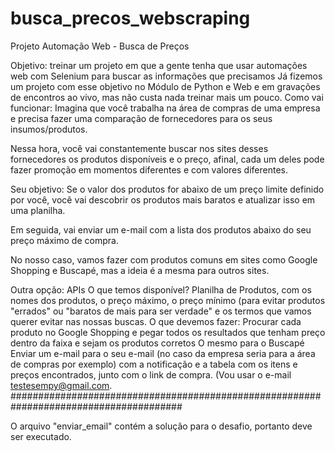 # busca_precos_webscraping
Projeto Automação Web - Busca de Preços

Objetivo: treinar um projeto em que a gente tenha que usar automações web com Selenium para buscar as informações que precisamos
Já fizemos um projeto com esse objetivo no Módulo de Python e Web e em gravações de encontros ao vivo, mas não custa nada treinar mais um pouco.
Como vai funcionar:
Imagina que você trabalha na área de compras de uma empresa e precisa fazer uma comparação de fornecedores para os seus insumos/produtos.

Nessa hora, você vai constantemente buscar nos sites desses fornecedores os produtos disponíveis e o preço, afinal, cada um deles pode fazer promoção em momentos diferentes e com valores diferentes.

Seu objetivo: Se o valor dos produtos for abaixo de um preço limite definido por você, você vai descobrir os produtos mais baratos e atualizar isso em uma planilha.

Em seguida, vai enviar um e-mail com a lista dos produtos abaixo do seu preço máximo de compra.

No nosso caso, vamos fazer com produtos comuns em sites como Google Shopping e Buscapé, mas a ideia é a mesma para outros sites.

Outra opção:
APIs
O que temos disponível?
Planilha de Produtos, com os nomes dos produtos, o preço máximo, o preço mínimo (para evitar produtos "errados" ou "baratos de mais para ser verdade" e os termos que vamos querer evitar nas nossas buscas.
O que devemos fazer:
Procurar cada produto no Google Shopping e pegar todos os resultados que tenham preço dentro da faixa e sejam os produtos corretos
O mesmo para o Buscapé
Enviar um e-mail para o seu e-mail (no caso da empresa seria para a área de compras por exemplo) com a notificação e a tabela com os itens e preços encontrados, junto com o link de compra. (Vou usar o e-mail testesempy@gmail.com.
#######################################################################################

O arquivo "enviar_email" contém a solução para o desafio, portanto deve ser executado.
